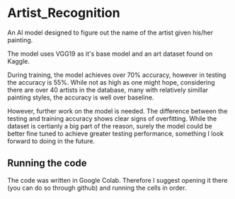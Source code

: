# Artist_Recognition
An AI model designed to figure out the name of the artist given his/her painting.

The model uses VGG19 as it's base model and an art dataset found on Kaggle. 

During training, the model achieves over 70% accuracy, however in testing the accuracy is 55%. While not as high as one might hope, considering there are over 40 artists in the database, many with relatively simillar painting styles, the accuracy is well over baseline.  

However, further work on the model is needed. The difference between the testing and training accuracy shows clear signs of overfitting. While the dataset is certianly a big part of the reason, surely the model could be better fine tuned to achieve greater testing performance, something I look forward to doing in the future.  

## Running the code
The code was written in Google Colab. Therefore I suggest opening it there (you can do so through github) and running the cells in order.
